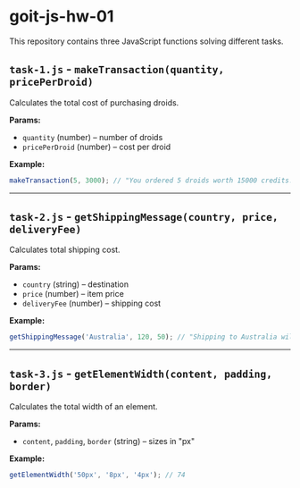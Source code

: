 
# goit-js-hw-01

  

This repository contains three JavaScript functions solving different tasks.

  

## `task-1.js` - `makeTransaction(quantity, pricePerDroid)`

Calculates the total cost of purchasing droids.

**Params:**
-  `quantity` (number) – number of droids
-  `pricePerDroid` (number) – cost per droid

**Example:**

```js
makeTransaction(5, 3000); // "You ordered 5 droids worth 15000 credits!"
```
  
---
## `task-2.js` - `getShippingMessage(country, price, deliveryFee)`

Calculates  total  shipping  cost.

**Params:**

- `country` (string) – destination
- `price` (number) – item  price
- `deliveryFee` (number) – shipping  cost

**Example:**
```js
getShippingMessage('Australia', 120, 50); // "Shipping to Australia will cost 170 credits"
```

---

## `task-3.js` - `getElementWidth(content, padding, border)`

Calculates the total width of an element.

**Params:**
- `content`, `padding`, `border` (string) – sizes in "px"

**Example:**
```js
getElementWidth('50px', '8px', '4px'); // 74
```
